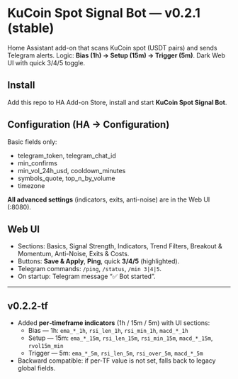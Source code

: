 # KuCoin Spot Signal Bot — v0.2.1 (stable)

Home Assistant add-on that scans KuCoin spot (USDT pairs) and sends Telegram alerts.
Logic: **Bias (1h) → Setup (15m) → Trigger (5m)**. Dark Web UI with quick 3/4/5 toggle.

## Install
Add this repo to HA Add-on Store, install and start **KuCoin Spot Signal Bot**.

## Configuration (HA → Configuration)
Basic fields only:
- telegram_token, telegram_chat_id
- min_confirms
- min_vol_24h_usd, cooldown_minutes
- symbols_quote, top_n_by_volume
- timezone

**All advanced settings** (indicators, exits, anti-noise) are in the Web UI (:8080).

## Web UI
- Sections: Basics, Signal Strength, Indicators, Trend Filters, Breakout & Momentum, Anti-Noise, Exits & Costs.
- Buttons: **Save & Apply**, **Ping**, quick **3/4/5** (highlighted).
- Telegram commands: `/ping`, `/status`, `/min 3|4|5`.
- On startup: Telegram message “✅ Bot started”.


---
## v0.2.2‑tf
- Added **per‑timeframe indicators** (1h / 15m / 5m) with UI sections:
  - Bias — 1h: `ema_*_1h`, `rsi_len_1h`, `rsi_min_1h`, `macd_*_1h`
  - Setup — 15m: `ema_*_15m`, `rsi_len_15m`, `rsi_min_15m`, `macd_*_15m`, `rvol15m_min`
  - Trigger — 5m: `ema_*_5m`, `rsi_len_5m`, `rsi_over_5m`, `macd_*_5m`
- Backward compatible: if per‑TF value is not set, falls back to legacy global fields.
